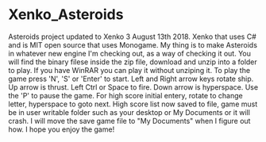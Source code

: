 # Xenko_Asteroids
Asteroids project updated to Xenko 3 August 13th 2018.
Xenko that uses C# and is MIT open source that uses Monogame.
My thing is to make Asteroids in whatever new engine I'm checking out, as a way of checking it out.
You will find the binary filese inside the zip file, download and unzip into a folder to play. If you have WinRAR you can play it without unziping it.
To play the game press 'N', 'S' or 'Enter' to start. Left and Right arrow keys rotate ship. Up arrow is thrust. Left Ctrl or Space to fire. Down arrow is hyperspace. Use the 'P' to pause the game.
For high score initial entery, rotate to change letter, hyperspace to goto next.
High score list now saved to file, game must be in user writable folder such as your desktop or My Documents or it will crash. I will move the save game file to "My Documents" when I figure out how.
I hope you enjoy the game!
